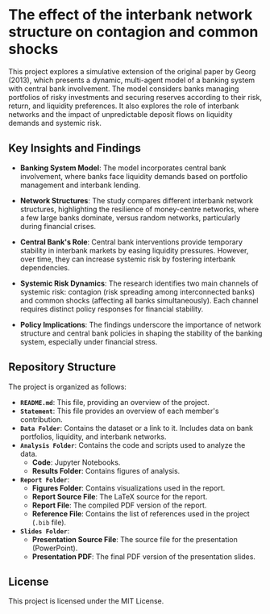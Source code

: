 # The effect of the interbank network structure on contagion and common shocks

This project explores a simulative extension of the original paper by Georg (2013), which presents a dynamic, multi-agent model of a banking system with central bank involvement. The model considers banks managing portfolios of risky investments and securing reserves according to their risk, return, and liquidity preferences. It also explores the role of interbank networks and the impact of unpredictable deposit flows on liquidity demands and systemic risk.

## Key Insights and Findings

- **Banking System Model**: The model incorporates central bank involvement, where banks face liquidity demands based on portfolio management and interbank lending.
  
- **Network Structures**: The study compares different interbank network structures, highlighting the resilience of money-centre networks, where a few large banks dominate, versus random networks, particularly during financial crises.

- **Central Bank's Role**: Central bank interventions provide temporary stability in interbank markets by easing liquidity pressures. However, over time, they can increase systemic risk by fostering interbank dependencies.

- **Systemic Risk Dynamics**: The research identifies two main channels of systemic risk: contagion (risk spreading among interconnected banks) and common shocks (affecting all banks simultaneously). Each channel requires distinct policy responses for financial stability.

- **Policy Implications**: The findings underscore the importance of network structure and central bank policies in shaping the stability of the banking system, especially under financial stress.

## Repository Structure
The project is organized as follows:
- **`README.md`**: This file, providing an overview of the project.
- **`Statement`**: This file provides an overview of each member's contribution.
- **`Data Folder`**: Contains the dataset or a link to it. Includes data on bank portfolios, liquidity, and interbank networks.
- **`Analysis Folder`**: Contains the code and scripts used to analyze the data.
  - **Code**: Jupyter Notebooks.
  - **Results Folder**: Contains figures of analysis.
- **`Report Folder`**:
  - **Figures Folder**: Contains visualizations used in the report.
  - **Report Source File**: The LaTeX source for the report.
  - **Report File**: The compiled PDF version of the report.
  - **Reference File**: Contains the list of references used in the project (`.bib` file).
- **`Slides Folder`**:
  - **Presentation Source File**: The source file for the presentation (PowerPoint).
  - **Presentation PDF**: The final PDF version of the presentation slides.

## License
This project is licensed under the MIT License.
